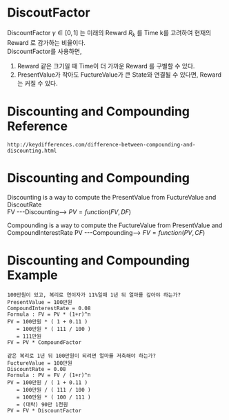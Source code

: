 # DiscoutFactor 
DiscountFactor $`\gamma \in [0, 1]`$ 는 미래의 Reward $`R_k`$ 를 Time k를 고려하여 현재의 Reward 로 감가하는 비율이다.  
DiscountFactor를 사용하면,  
1. Reward 같은 크기일 때 Time이 더 가까운 Reward 를 구별할 수 있다.
2. PresentValue가 작아도 FuctureValue가 큰 State와 연결될 수 있다면, Reward는 커질 수 있다.  

# Discounting and Compounding Reference
```
http://keydifferences.com/difference-between-compounding-and-discounting.html
```

# Discounting and Compounding
Discounting is a way to compute the PresentValue from FuctureValue and DiscoutRate  
FV ---Discounting--> $`PV = function(FV, DF)`$  

Compounding is a way to compute the FuctureValue from PresentValue and CompoundInterestRate
PV ---Compounding--> $`FV = function(PV, CF)`$  

# Discounting and Compounding Example
```{text}
100만원이 있고, 복리로 연이자가 11%일때 1년 뒤 얼마를 갚아야 하는가?
PresentValue = 100만원
CompoundInterestRate = 0.08
Formula : FV = PV * (1+r)^n 
FV = 100만원 * ( 1 + 0.11 )
   = 100만원 * ( 111 / 100 )
   = 111만원
FV = PV * CompoundFactor

같은 복리로 1년 뒤 100만원이 되려면 얼마를 저축해야 하는가?
FuctureValue = 100만원
DiscountRate = 0.08
Formula : PV = FV / (1+r)^n
PV = 100만원 / ( 1 + 0.11 )
   = 100만원 / ( 111 / 100 )
   = 100만원 * ( 100 / 111 )
   = (대략) 90만 1천원
PV = FV * DiscountFactor
```
